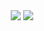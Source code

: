 <div align="center">
  <img src="https://github-readme-stats.vercel.app/api/top-langs/?username=bluffblue&theme=radical&layout=compact&hide_border=true&bg_color=0D1117" />
  
  <img src="https://komarev.com/ghpvc/?username=YOURUSERNAME&color=blueviolet&style=flat-square&label=Profile+Views" />
</div>
